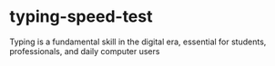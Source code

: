 # typing-speed-test
Typing is a fundamental skill in the digital era, essential for students, professionals, and daily computer users
